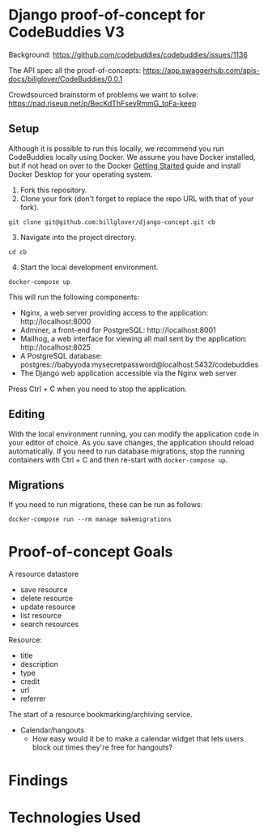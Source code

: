 # Django proof-of-concept for CodeBuddies V3

Background: https://github.com/codebuddies/codebuddies/issues/1136

The API spec all the proof-of-concepts: https://app.swaggerhub.com/apis-docs/billglover/CodeBuddies/0.0.1

Crowdsourced brainstorm of problems we want to solve: https://pad.riseup.net/p/BecKdThFsevRmmG_tqFa-keep

## Setup

Although it is possible to run this locally, we recommend you run CodeBuddies locally using Docker. We assume you have Docker installed, but if not head on over to the Docker [Getting Started](https://www.docker.com/products/docker-desktop) guide and install Docker Desktop for your operating system.

1. Fork this repository.
2. Clone your fork (don't forget to replace the repo URL with that of your fork).

```
git clone git@github.com:billglover/django-concept.git cb
```

3. Navigate into the project directory.

```
cd cb
```

4. Start the local development environment.

```
docker-compose up
```

This will run the following components:

- Nginx, a web server providing access to the application: http://localhost:8000
- Adminer, a front-end for PostgreSQL: http://localhost:8001
- Mailhog, a web interface for viewing all mail sent by the application: http://localhost:8025
- A PostgreSQL database: postgres://babyyoda:mysecretpassword@localhost:5432/codebuddies
- The Django web application accessible via the Nginx web server

Press Ctrl + C when you need to stop the application.

## Editing

With the local environment running, you can modify the application code in your editor of choice. As you save changes, the application should reload automatically. If you need to run database migrations, stop the running containers with Ctrl + C and then re-start with `docker-compose up`.

## Migrations

If you need to run migrations, these can be run as follows:

```
docker-compose run --rm manage makemigrations
```


# Proof-of-concept Goals

A resource datastore

- save resource
- delete resource
- update resource
- list resource
- search resources

Resource:

- title
- description
- type
- credit
- url
- referrer

The start of a resource bookmarking/archiving service.

- Calendar/hangouts
  - How easy would it be to make a calendar widget that lets users block out times they're free for hangouts?

# Findings

# Technologies Used
